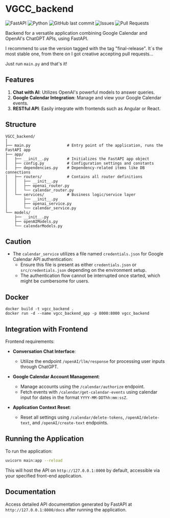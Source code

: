 # VGCC_backend
![FastAPI](https://img.shields.io/badge/FastAPI-005571?style=for-the-badge&logo=fastapi)
![Python](https://img.shields.io/badge/python-3.8%2B-blue.svg?style=for-the-badge&logo=python)
![GitHub last commit](https://img.shields.io/github/last-commit/Valentin387/VGCC_backend?style=for-the-badge)
![Issues](https://img.shields.io/github/issues/Valentin387/VGCC_backend?style=for-the-badge)
![Pull Requests](https://img.shields.io/github/issues-pr/Valentin387/VGCC_backend?style=for-the-badge)

Backend for a versatile application combining Google Calendar and OpenAI's ChatGPT APIs, using FastAPI.

I recommend to use the version tagged with the tag "final-release". It´s the most stable one, from there on I got creative accepting pull requests... 

Just run `main.py` and that's it!

## Features

1. **Chat with AI**: Utilizes OpenAI's powerful models to answer queries.
2. **Google Calendar Integration**: Manage and view your Google Calendar events.
3. **RESTful API**: Easily integrate with frontends such as Angular or React.


## Structure

```
VGCC_backend/
│
├── main.py                # Entry point of the application, runs the FastAPI app
├── app/
│   ├── __init__.py        # Initializes the FastAPI app object
│   ├── config.py          # Configuration settings and constants
│   ├── dependencies.py    # Dependency-related items like DB connections
│   ├── routers/           # Contains all router definitions
│   │   ├── __init__.py
│   │   ├── openai_router.py
│   │   └── calendar_router.py
│   └── services/          # Business logic/service layer
│       ├── __init__.py
│       ├── openai_service.py
│       └── calendar_service.py
└── models/
    ├── __init__.py
    ├── openAIModels.py
    └── calendarModels.py
```

## Caution

- The `calendar_service` utilizes a file named `credentials.json` for Google Calendar API authentication:
  - Ensure this file is present as either `credentials.json` or `src/credentials.json` depending on the environment setup.
  - The authentication flow cannot be interrupted once started, which might be cumbersome for users.

## Docker

```
docker build -t vgcc_backend .
docker run -d --name vgcc_backend_app -p 8000:8000 vgcc_backend
```

## Integration with Frontend

Frontend requirements:

- **Conversation Chat Interface**:
  - Utilize the endpoint `/openAI/llm/response` for processing user inputs through ChatGPT.

- **Google Calendar Account Management**:
  - Manage accounts using the `/calendar/authorize` endpoint.
  - Fetch events with `/calendar/get-calendar-events` using calendar input for dates in the format `YYYY-MM-DDThh:mm:ssZ`.

- **Application Context Reset**:
  - Reset all settings using `/calendar/delete-tokens`, `/openAI/delete-text`, and `/openAI/create-text` endpoints.

## Running the Application

To run the application:

```bash
uvicorn main:app --reload
```

This will host the API on `http://127.0.0.1:8000` by default, accessible via your specified front-end application.

## Documentation

Access detailed API documentation generated by FastAPI at `http://127.0.0.1:8000/docs` after running the application.
